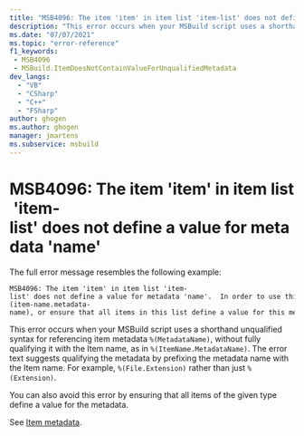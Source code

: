 ```yaml
---
title: "MSB4096: The item 'item' in item list 'item-list' does not define a value for metadata 'name'"
description: "This error occurs when your MSBuild script uses a shorthand unqualified syntax for referencing item metadata without fully qualifying it with the Item name."
ms.date: "07/07/2021"
ms.topic: "error-reference"
f1_keywords:
 - MSB4096
 - MSBuild.ItemDoesNotContainValueForUnqualifiedMetadata
dev_langs:
  - "VB"
  - "CSharp"
  - "C++"
  - "FSharp"
author: ghogen
ms.author: ghogen
manager: jmartens
ms.subservice: msbuild
---
```

# MSB4096: The item 'item' in item list 'item-list' does not define a value for metadata 'name'

The full error message resembles the following example:

```output
MSB4096: The item 'item' in item list 'item-list' does not define a value for metadata 'name'.  In order to use this metadata, either qualify it by specifying %(item-name.metadata-name), or ensure that all items in this list define a value for this metadata.
```

This error occurs when your MSBuild script uses a shorthand unqualified syntax for referencing item metadata `%(MetadataName)`, without fully qualifying it with the Item name, as in `%(ItemName.MetadataName)`. The error text suggests qualifying the metadata by prefixing the metadata name with the Item name. For example, `%(File.Extension)` rather than just `%(Extension)`.

You can also avoid this error by ensuring that all items of the given type define a value for the metadata.

See [Item metadata](../msbuild-items.md#item-metadata).
